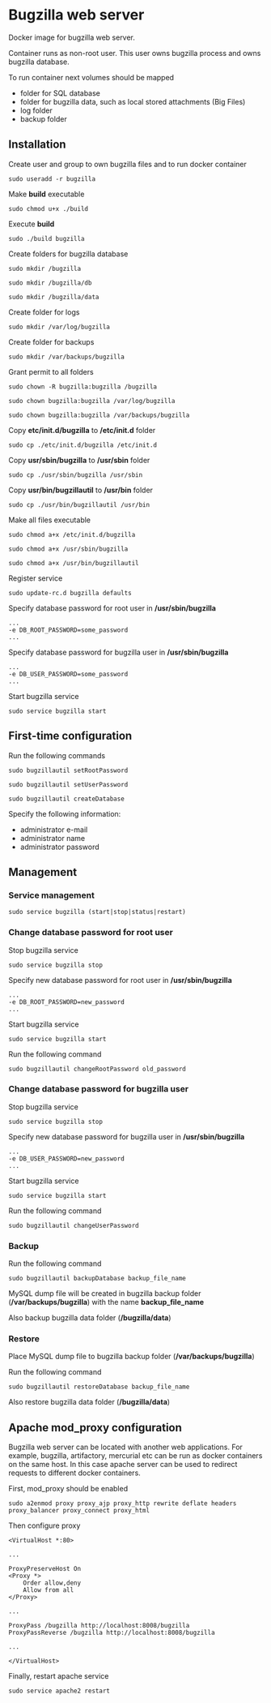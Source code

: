 Bugzilla web server
===================
Docker image for bugzilla web server.

Container runs as non-root user. This user owns bugzilla process and owns bugzilla database.

To run container next volumes should be mapped
* folder for SQL database
* folder for bugzilla data, such as local stored attachments (Big Files)
* log folder
* backup folder

Installation
------------
Create user and group to own bugzilla files and to run docker container
```
sudo useradd -r bugzilla
```

Make **build** executable
```
sudo chmod u+x ./build
```

Execute **build**
```
sudo ./build bugzilla
```

Create folders for bugzilla database
```
sudo mkdir /bugzilla
```
```
sudo mkdir /bugzilla/db
```
```
sudo mkdir /bugzilla/data
```

Create folder for logs
```
sudo mkdir /var/log/bugzilla
```

Create folder for backups
```
sudo mkdir /var/backups/bugzilla
```

Grant permit to all folders
```
sudo chown -R bugzilla:bugzilla /bugzilla
```
```
sudo chown bugzilla:bugzilla /var/log/bugzilla
```
```
sudo chown bugzilla:bugzilla /var/backups/bugzilla
```

Copy **etc/init.d/bugzilla** to **/etc/init.d** folder
```
sudo cp ./etc/init.d/bugzilla /etc/init.d
```

Copy **usr/sbin/bugzilla** to **/usr/sbin** folder
```
sudo cp ./usr/sbin/bugzilla /usr/sbin
```

Copy **usr/bin/bugzillautil** to **/usr/bin** folder
```
sudo cp ./usr/bin/bugzillautil /usr/bin
```

Make all files executable
```
sudo chmod a+x /etc/init.d/bugzilla
```
```
sudo chmod a+x /usr/sbin/bugzilla
```
```
sudo chmod a+x /usr/bin/bugzillautil
```

Register service
```
sudo update-rc.d bugzilla defaults
```

Specify database password for root user in **/usr/sbin/bugzilla**
```
...
-e DB_ROOT_PASSWORD=some_password
...
```

Specify database password for bugzilla user in **/usr/sbin/bugzilla**
```
...
-e DB_USER_PASSWORD=some_password
...
```

Start bugzilla service
```
sudo service bugzilla start
```

First-time configuration
------------------------
Run the following commands
```
sudo bugzillautil setRootPassword
```
```
sudo bugzillautil setUserPassword
```
```
sudo bugzillautil createDatabase
```

Specify the following information:
* administrator e-mail
* administrator name
* administrator password

Management
----------
### Service management
```
sudo service bugzilla (start|stop|status|restart)
```

### Change database password for root user
Stop bugzilla service
```
sudo service bugzilla stop
```

Specify new database password for root user in **/usr/sbin/bugzilla**
```
...
-e DB_ROOT_PASSWORD=new_password
...
```

Start bugzilla service
```
sudo service bugzilla start
```

Run the following command
```
sudo bugzillautil changeRootPassword old_password
```

### Change database password for bugzilla user
Stop bugzilla service
```
sudo service bugzilla stop
```

Specify new database password for bugzilla user in **/usr/sbin/bugzilla**
```
...
-e DB_USER_PASSWORD=new_password
...
```

Start bugzilla service
```
sudo service bugzilla start
```

Run the following command
```
sudo bugzillautil changeUserPassword
```

### Backup
Run the following command
```
sudo bugzillautil backupDatabase backup_file_name
```

MySQL dump file will be created in bugzilla backup folder (**/var/backups/bugzilla**) with the name **backup_file_name**

Also backup bugzilla data folder (**/bugzilla/data**)

### Restore
Place MySQL dump file to bugzilla backup folder (**/var/backups/bugzilla**)

Run the following command
```
sudo bugzillautil restoreDatabase backup_file_name
```

Also restore bugzilla data folder (**/bugzilla/data**)

Apache mod_proxy configuration
------------------------------
Bugzilla web server can be located with another web applications.
For example, bugzilla, artifactory, mercurial etc can be run as docker containers on the same host.
In this case apache server can be used to redirect requests to different docker containers.

First, mod_proxy should be enabled
```
sudo a2enmod proxy proxy_ajp proxy_http rewrite deflate headers proxy_balancer proxy_connect proxy_html
```

Then configure proxy
```
<VirtualHost *:80>

...

ProxyPreserveHost On
<Proxy *>
    Order allow,deny
    Allow from all
</Proxy>

...

ProxyPass /bugzilla http://localhost:8008/bugzilla
ProxyPassReverse /bugzilla http://localhost:8008/bugzilla

...

</VirtualHost>
```

Finally, restart apache service
```
sudo service apache2 restart
```
